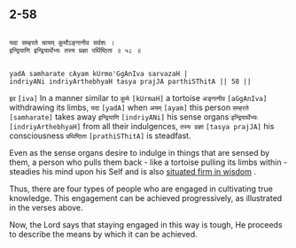 ## 2-58


```shloka-sa

यदा सम्हरते चायम् कूर्मोऽङ्गानीव सर्वशः ।
इन्द्रियाणि इन्द्रियार्थेभ्यः तस्य प्रज्ञा पर्थिष्ठिता ॥ ५८ ॥

```
```shloka-sa-hk

yadA samharate cAyam kUrmo'GgAnIva sarvazaH |
indriyANi indriyArthebhyaH tasya prajJA parthiSThitA || 58 ||

```
`इव` `[iva]` In a manner similar to `कूर्मः` `[kUrmaH]` a tortoise `अङ्गानीव` `[aGgAnIva]` withdrawing its limbs, `यदा` `[yadA]` when `अयम्` `[ayam]` this person `सम्हरते` `[samharate]` takes away `इन्द्रियाणि` `[indriyANi]` his sense organs `इन्द्रियार्थेभ्यः` `[indriyArthebhyaH]` from all their indulgences, `तस्य प्रज्ञा` `[tasya prajJA]` his consciousness `प्रथिष्ठिता` `[prathiSThitA]` is steadfast.

Even as the sense organs desire to indulge in things that are sensed by them, a person who pulls them back - like a tortoise pulling its limbs within - steadies his mind upon his Self and is also 
[situated firm in wisdom](2-53.md#sthitaprajna_xlat)
. 

Thus, there are four types of people who are engaged in cultivating true knowledge. This engagement can be achieved progressively, as illustrated in the verses above.

Now, the Lord says that staying engaged in this way is tough, He proceeds to describe the means by which it can be achieved.


